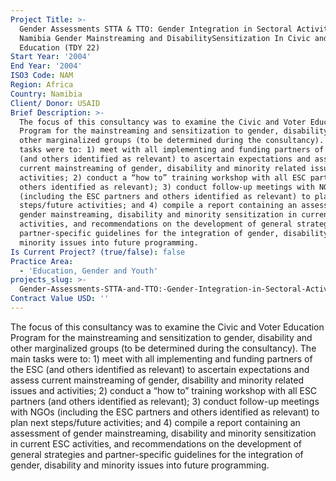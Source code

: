 ```yaml
---
Project Title: >-
  Gender Assessments STTA & TTO: Gender Integration in Sectoral Activities:
  Namibia Gender Mainstreaming and DisabilitySensitization In Civic and Voter
  Education (TDY 22)
Start Year: '2004'
End Year: '2004'
ISO3 Code: NAM
Region: Africa
Country: Namibia
Client/ Donor: USAID
Brief Description: >-
  The focus of this consultancy was to examine the Civic and Voter Education
  Program for the mainstreaming and sensitization to gender, disability and
  other marginalized groups (to be determined during the consultancy). The main
  tasks were to: 1) meet with all implementing and funding partners of the ESC
  (and others identified as relevant) to ascertain expectations and assess
  current mainstreaming of gender, disability and minority related issues and
  activities; 2) conduct a “how to” training workshop with all ESC partners (and
  others identified as relevant); 3) conduct follow-up meetings with NGOs
  (including the ESC partners and others identified as relevant) to plan next
  steps/future activities; and 4) compile a report containing an assessment of
  gender mainstreaming, disability and minority sensitization in current ESC
  activities, and recommendations on the development of general strategies and
  partner-specific guidelines for the integration of gender, disability and
  minority issues into future programming.
Is Current Project? (true/false): false
Practice Area:
  - 'Education, Gender and Youth'
projects_slug: >-
  Gender-Assessments-STTA-and-TTO:-Gender-Integration-in-Sectoral-Activities:-Namibia-Gender-Mainstreaming-and-DisabilitySensitization-In-Civic-and-Voter-Education-(TDY-22)
Contract Value USD: ''
---
```

The focus of this consultancy was to examine the Civic and Voter Education Program for the mainstreaming and sensitization to gender, disability and other marginalized groups (to be determined during the consultancy). The main tasks were to: 1) meet with all implementing and funding partners of the ESC (and others identified as relevant) to ascertain expectations and assess current mainstreaming of gender, disability and minority related issues and activities; 2) conduct a “how to” training workshop with all ESC partners (and others identified as relevant); 3) conduct follow-up meetings with NGOs (including the ESC partners and others identified as relevant) to plan next steps/future activities; and 4) compile a report containing an assessment of gender mainstreaming, disability and minority sensitization in current ESC activities, and recommendations on the development of general strategies and partner-specific guidelines for the integration of gender, disability and minority issues into future programming.